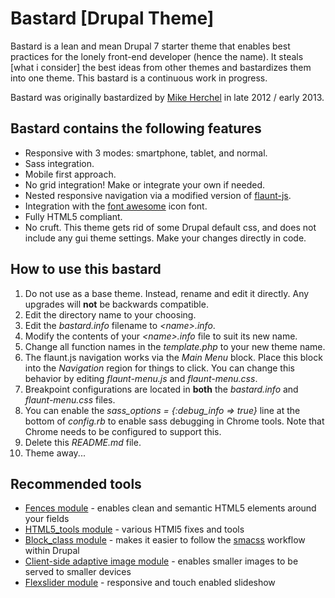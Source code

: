 <h1>Bastard [Drupal Theme]</h1>
<p>Bastard is a lean and mean Drupal 7 starter theme that enables best practices for the lonely front-end developer (hence the name). It steals [what i consider] the best ideas from other themes and bastardizes them into one theme. This bastard is a continuous work in progress.</p>
<p>Bastard was originally bastardized by <a href="http://herchel.com">Mike Herchel</a> in late 2012 / early 2013. </p>
<h2>Bastard contains the following features</h2>
<ul>
  <li>Responsive with 3 modes: smartphone, tablet, and normal.</li>
  <li>Sass integration.</li>
  <li>Mobile first approach.</li>
  <li>No grid integration! Make or integrate your own if needed.</li>
  <li>Nested responsive navigation via a modified version of <a href="https://github.com/toddmotto/flaunt-js">flaunt-js</a>.</li>
  <li>Integration with the <a href="http://fortawesome.github.io/Font-Awesome/">font awesome</a> icon font.</li>
  <li>Fully HTML5 compliant.</li>
  <li>No cruft. This theme gets rid of some Drupal default css, and  does not include any gui theme settings. Make your changes directly in code.</li>
</ul>
<h2>How to use this bastard</h2>
<ol>
  <li>Do not use as a base theme. Instead, rename and edit it directly. Any upgrades will <strong>not</strong> be backwards compatible.</li>
  <li>Edit the directory name to your choosing.</li>
  <li>Edit the <em>bastard.info</em> filename to <em>&lt;name&gt;.info</em>.</li>
  <li>Modify the contents of your <em>&lt;name&gt;.info </em>file to suit its new name.</li>
  <li>Change all function names in the <em>template.php</em> to your new theme name.</li>
  <li>The flaunt.js navigation works via the <em>Main Menu</em> block. Place this block into the <em>Navigation</em> region for things to click. You can change this behavior by editing <em>flaunt-menu.js</em> and <em>flaunt-menu.css</em>.</li>
  <li>Breakpoint configurations are located in <strong>both</strong> the <em>bastard.info </em>and <em>flaunt-menu.css</em> files.</li>
  <li>You can enable the <em>sass_options = {:debug_info =&gt; true}</em> line at the bottom of <em>config.rb</em> to enable sass debugging in Chrome tools. Note that Chrome needs to be configured to support this.</li>
  <li>Delete this <em>README.md</em> file.</li>
  <li>Theme away...</li>
</ol>
<h2>Recommended tools</h2>
<ul>
  <li><a href="http://drupal.org/project/fences">Fences module</a> - enables clean and semantic HTML5 elements around your fields</li>
  <li><a href="http://drupal.org/project/html5_tools">HTML5_tools module</a> - various HTMl5 fixes and tools</li>
  <li><a href="http://drupal.org/project/block_class">Block_class module</a> - makes it easier to follow the <a href="http://smacss.com/">smacss</a> workflow within Drupal</li>
  <li><a href="http://drupal.org/project/cs_adaptive_image">Client-side adaptive image module</a> - enables smaller images to be served to smaller devices</li>
  <li><a href="http://drupal.org/project/flexslider">Flexslider module</a> - responsive and touch enabled slideshow</li>
</ul>
